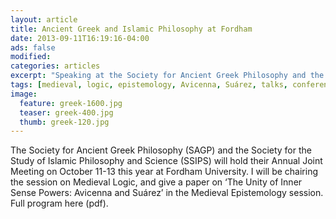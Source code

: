 ```yaml
---
layout: article
title: Ancient Greek and Islamic Philosophy at Fordham
date: 2013-09-11T16:19:16-04:00
ads: false
modified:
categories: articles
excerpt: "Speaking at the Society for Ancient Greek Philosophy and the Society for the Study of Islamic Philosophy and Science annual meeting at Fordham University."
tags: [medieval, logic, epistemology, Avicenna, Suárez, talks, conferences]
image:
  feature: greek-1600.jpg
  teaser: greek-400.jpg
  thumb: greek-120.jpg
---
```


The Society for Ancient Greek Philosophy (SAGP) and the Society for the Study of Islamic Philosophy and Science (SSIPS) will hold their Annual Joint Meeting on October 11-13 this year at Fordham University. I will be chairing the session on Medieval Logic, and give a paper on ‘The Unity of Inner Sense Powers: Avicenna and Suárez’ in the Medieval Epistemology session. Full program here (pdf).
